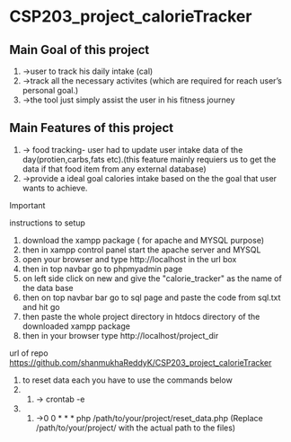 # CSP203_project_calorieTracker

## Main Goal of this project 
1. ->user to track his daily intake (cal)
1. ->track all the necessary activites (which are required for reach user’s personal goal.)
1. ->the tool just simply assist the user in his fitness journey

## Main Features of this project
1. -> food tracking-  user had to update user intake data of the day(protien,carbs,fats etc).(this feature mainly requiers us to get the data if that food item from any external database)  
1. ->provide a ideal goal calories intake based on the the goal that user wants to achieve.

> [!IMPORTANT]
> instructions to setup
> 1. download the xampp package ( for apache and MYSQL purpose)
> 1. then in xampp control panel start the apache server and MYSQL
> 1. open your browser and type http://localhost in the url box
> 1. then in top navbar go to phpmyadmin page
> 1. on left side click on new and give the "calorie_tracker" as the name of the data base
> 1. then on top navbar bar go to sql page and paste the code from sql.txt and hit go
> 1. then paste the whole project directory in htdocs directory of the downloaded xampp package
> 1. then in your browser type http://localhost/project_dir
>
> url of repo https://github.com/shanmukhaReddyK/CSP203_project_calorieTracker
>
> 1. to reset data each you have to use the commands below 
> 1. 1. -> crontab -e
> 1. 1. ->0 0 * * * php /path/to/your/project/reset_data.php  (Replace /path/to/your/project/ with the actual path to the files)
 





     